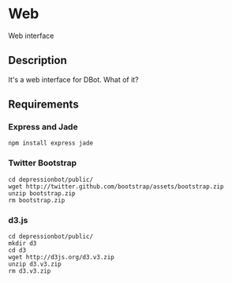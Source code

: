 # Web

Web interface

## Description

It's a web interface for DBot. What of it?

## Requirements

### Express and Jade
```
npm install express jade
```

### Twitter Bootstrap
```
cd depressionbot/public/
wget http://twitter.github.com/bootstrap/assets/bootstrap.zip
unzip bootstrap.zip
rm bootstrap.zip
```

### d3.js
```
cd depressionbot/public/
mkdir d3
cd d3
wget http://d3js.org/d3.v3.zip
unzip d3.v3.zip
rm d3.v3.zip
```
